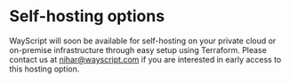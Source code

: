 # Self-hosting options

WayScript will soon be available for self-hosting on your private cloud or on-premise infrastructure through easy setup using Terraform. Please contact us at [nihar@wayscript.com](mailto:nihar@wayscript.com) if you are interested in early access to this hosting option.
